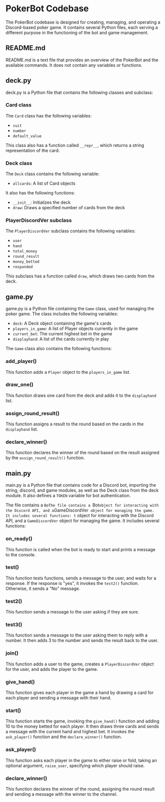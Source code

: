# PokerBot Codebase

The PokerBot codebase is designed for creating, managing, and operating a Discord-based poker game. It contains several Python files, each serving a different purpose in the functioning of the bot and game management.

## README.md

README.md is a text file that provides an overview of the PokerBot and the available commands. It does not contain any variables or functions.

## deck.py

deck.py is a Python file that contains the following classes and subclass:

### Card class

The `Card` class has the following variables:
- `suit`
- `number`
- `default_value`

This class also has a function called `__repr__`, which returns a string representation of the card.

### Deck class

The `Deck` class contains the following variable:
- `allcards`: A list of Card objects

It also has the following functions:
- `__init__`: Initializes the deck
- `draw`: Draws a specified number of cards from the deck

### PlayerDiscordVer subclass

The `PlayerDiscordVer` subclass contains the following variables:
- `user`
- `hand`
- `total_money`
- `round_result`
- `money_betted`
- `responded`

This subclass has a function called `draw`, which draws two cards from the deck.

## game.py

game.py is a Python file containing the `Game` class, used for managing the poker game. The class includes the following variables:

- `deck`: A Deck object containing the game's cards
- `players_in_game`: A list of Player objects currently in the game
- `current_bet`: The current highest bet in the game
- `displayhand`: A list of the cards currently in play

The `Game` class also contains the following functions:

### add_player()

This function adds a `Player` object to the `players_in_game` list.

### draw_one()

This function draws one card from the deck and adds it to the `displayhand` list.

### assign_round_result()

This function assigns a result to the round based on the cards in the `displayhand` list.

### declare_winner()

This function declares the winner of the round based on the result assigned by the `assign_round_result()` function.

## main.py

main.py is a Python file that contains code for a Discord bot, importing the string, discord, and game modules, as well as the Deck class from the deck module. It also defines a `TOKEN` variable for bot authentication.

The file contains a `BoThe file contains a `Bot` object for interacting with the Discord API, and a `GameDiscordVer` object for managing the game. It includes several functions:
t` object for interacting with the Discord API, and a `GameDiscordVer` object for managing the game. It includes several functions:

### on_ready()

This function is called when the bot is ready to start and prints a message to the console.

### test()

This function tests functions, sends a message to the user, and waits for a response. If the response is "yes", it invokes the `test2()` function. Otherwise, it sends a "No" message.

### test2()

This function sends a message to the user asking if they are sure.

### test3()

This function sends a message to the user asking them to reply with a number. It then adds 3 to the number and sends the result back to the user.

### join()

This function adds a user to the game, creates a `PlayerDiscordVer` object for the user, and adds the player to the game.

### give_hand()

This function gives each player in the game a hand by drawing a card for each player and sending a message with their hand.

### start()

This function starts the game, invoking the `give_hand()` function and adding 10 to the money betted for each player. It then draws three cards and sends a message with the current hand and highest bet. It invokes the `ask_player()` function and the `declare_winner()` function.

### ask_player()

This function asks each player in the game to either raise or fold, taking an optional argument, `raise_user`, specifying which player should raise.

### declare_winner()

This function declares the winner of the round, assigning the round result and sending a message with the winner to the channel.